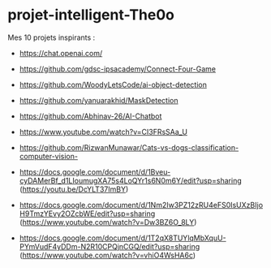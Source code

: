 # projet-intelligent-The0o

Mes 10 projets inspirants :

- https://chat.openai.com/
- https://github.com/gdsc-ipsacademy/Connect-Four-Game
- https://github.com/WoodyLetsCode/ai-object-detection
- https://github.com/yanuarakhid/MaskDetection
- https://github.com/Abhinav-26/AI-Chatbot
- https://www.youtube.com/watch?v=CI3FRsSAa_U
- https://github.com/RizwanMunawar/Cats-vs-dogs-classification-computer-vision-

- https://docs.google.com/document/d/1Bveu-cyDAMerBf_d1LIoumugXA75s4LoQYr1s6N0m6Y/edit?usp=sharing
(https://youtu.be/DcYLT37ImBY)
- https://docs.google.com/document/d/1Nm2Iw3PZ12zRU4eFS0IsUXzBIjoH9TmzYEvy2OZcbWE/edit?usp=sharing
(https://www.youtube.com/watch?v=Dw3BZ6O_8LY)
- https://docs.google.com/document/d/1T2qX8TUYlqMbXquU-PYmVudF4yDDm-N2R10CPQjnCGQ/edit?usp=sharing
(https://www.youtube.com/watch?v=vhiO4WsHA6c)
